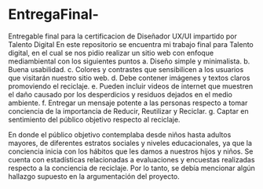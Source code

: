 # EntregaFinal-
Entregable final para la certificacion de Diseñador UX/UI impartido por Talento Digital 
En este repositorio se encuentra mi trabajo final para Talento digital, en el cual se nos pidio realizar un sitio web con enfoque mediambiental con los siguientes puntos 
a. Diseño simple y minimalista.
b. Buena usabilidad.
c. Colores y contrastes que sensibilicen a los usuarios que visitarán nuestro sitio web.
d. Debe contener imágenes y textos claros promoviendo el reciclaje.
e. Pueden incluir videos de internet que muestren el daño causado por los desperdicios y
residuos dejados en el medio ambiente.
f. Entregar un mensaje potente a las personas respecto a tomar conciencia de la
importancia de Reducir, Reutilizar y Reciclar.
g. Captar en sentimiento del público objetivo respecto al reciclaje.

En donde el público objetivo contemplaba desde niños hasta adultos mayores, de diferentes estratos sociales y
niveles educacionales, ya que la conciencia inicia con los hábitos que les damos a nuestros hijos y niños.
Se cuenta con estadísticas relacionadas a evaluaciones y encuestas realizadas respecto a la conciencia de
reciclaje. Por lo tanto, se debía mencionar algún hallazgo supuesto en la argumentación del proyecto.

